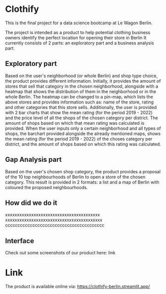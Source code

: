 # Clothify

This is the final project for a data science bootcamp at Le Wagon Berlin.

The project is intended as a product to help potential clothing business owners identify the perfect location for opening their store in Berlin It currently consists of 2 parts: an exploratory part and a business analysis part.

## Exploratory part
Based on the user's neighborhood (or whole Berlin) and shop type choice, the product provides different information. Initially, it provides the amount of stores that sell that category in the chosen neighborhood, alongside with a heatmap that shows the distribution of them in the neighborhood or in the whole Berlin. The heatmap can be changed to a pin-map, which lists the above stores and provides information such as: name of the store, rating and other categories that this store sells. Additionally, the user is provided with 2 bar charts that show the mean rating (for the period 2019 - 2022) and the price level of all the shops of the chosen category per district. The amount of shops based on which  that mean rating was calculated is provided. When the user inputs only a certain neighborhood and all types of shops, the barchart provided alongside the already mentioned maps, shows the mean rating (for the period 2019 - 2022) of the choses category per district, and the amount of shops based on which this rating was calculated.

## Gap Analysis part

Based on the user's chosen shop category, the product provides a proposal of the  10 top neighbourhoods of Berlin to open a store of the chosen category. This result is provided in 2 formats: a list and a map of Berlin with coloured the proposed neighbourhoods.

## How did we do it

xxxxxxxxxxxxxxxxxxxxxxxxxxxxxxxxxxxxxxxx
xxxxxxxxxxxxxxxxxxxxxxxxxxxxxxxxxxxxxxxxx
cccccccccccccccccccccccccccccccccccccccc

## Interface

Check out some screenshots of our product here: link

# Link

The product is available online via: https://clothify-berlin.streamlit.app/

